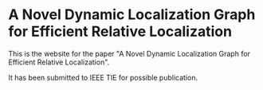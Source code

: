 # A Novel Dynamic Localization Graph for Efficient Relative Localization
This is the website for the paper "A Novel Dynamic Localization Graph for Efficient Relative Localization".

It has been submitted to IEEE TIE for possible publication.


